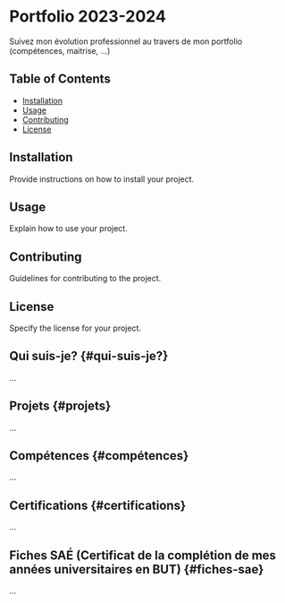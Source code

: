 # Portfolio 2023-2024
Suivez mon évolution professionnel au travers de mon portfolio (compétences, maitrise, ...)

## Table of Contents

- [Installation](#installation)
- [Usage](#usage)
- [Contributing](#contributing)
- [License](#license)

## Installation

Provide instructions on how to install your project.

## Usage

Explain how to use your project.

## Contributing

Guidelines for contributing to the project.

## License

Specify the license for your project.

## Qui suis-je? {#qui-suis-je?}
...

## Projets {#projets}
...

## Compétences {#compétences}
...

## Certifications {#certifications}
...

## Fiches SAÉ (Certificat de la complétion de mes années universitaires en BUT) {#fiches-sae}
...

